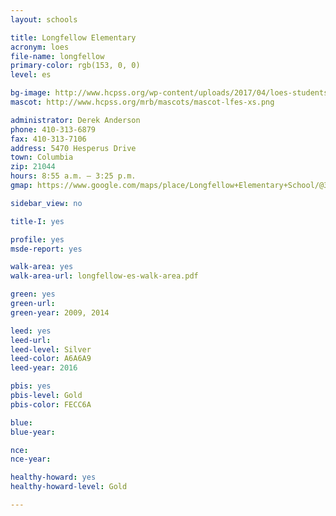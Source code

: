 ```yaml
---
layout: schools

title: Longfellow Elementary
acronym: loes
file-name: longfellow
primary-color: rgb(153, 0, 0)
level: es

bg-image: http://www.hcpss.org/wp-content/uploads/2017/04/loes-students-robotics.jpg
mascot: http://www.hcpss.org/mrb/mascots/mascot-lfes-xs.png

administrator: Derek Anderson
phone: 410-313-6879
fax: 410-313-7106
address: 5470 Hesperus Drive
town: Columbia
zip: 21044
hours: 8:55 a.m. – 3:25 p.m.
gmap: https://www.google.com/maps/place/Longfellow+Elementary+School/@39.226514,-76.883786,17z/data=!3m1!4b1!4m2!3m1!1s0x89b7df703ebcb6bf:0xc8dd4d7eaed93d80?hl=en

sidebar_view: no

title-I: yes

profile: yes
msde-report: yes 

walk-area: yes
walk-area-url: longfellow-es-walk-area.pdf

green: yes
green-url:
green-year: 2009, 2014

leed: yes
leed-url:
leed-level: Silver
leed-color: A6A6A9
leed-year: 2016

pbis: yes
pbis-level: Gold
pbis-color: FECC6A

blue: 
blue-year:

nce:
nce-year:

healthy-howard: yes
healthy-howard-level: Gold

---
```

